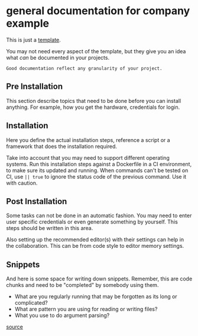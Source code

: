# general documentation for company example

This is just a [template](https://github.com/dariusgm/documentation-templates).

You may not need every aspect of the template, but they give you an idea what *can* be documented in your projects.

    Good documentation reflect any granularity of your project.

## Pre Installation

This section describe topics that need to be done before you can install anything. For example, how you get the hardware, credentials for login.

## Installation

Here you define the actual installation steps, reference a script or
a framework that does the installation required.

Take into account that you may need to support different operating systems.
Run this installation steps against a Dockerfile in a CI environment, to
make sure its updated and running. When commands can't be tested on CI,
use `|| true` to ignore the status code of the previous command. Use it
with caution.


## Post Installation

Some tasks can not be done in an automatic fashion.
You may need to enter user specific credentials or even generate something by yourself.
This steps should be written in this area.

Also setting up the recommended editor(s) with their settings can help
in the collaboration. This can be from code style to editor memory settings.

## Snippets

And here is some space for writing down snippets. Remember, this are
code chunks and need to be "completed" by somebody using them.
* What are you regularly running that may be forgotten as its long or complicated?
* What are pattern you are using for reading or writing files?
* What you use to do argument parsing?

[source](https://github.com/dariusgm/documentation-templates)
